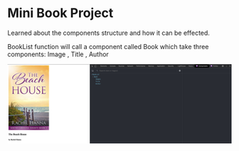 # Mini Book Project 

Learned about the components structure and how it can be effected. 

BookList function will call a component called Book which take three components: Image , Title , Author 

<img src="/mini-book-project/image/booksc.png" alt="" />
